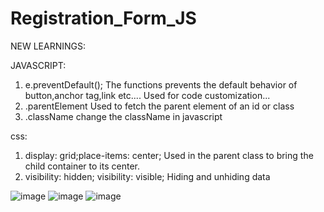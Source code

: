 # Registration_Form_JS
NEW LEARNINGS:

JAVASCRIPT:
1) e.preventDefault();
   The functions prevents the default behavior of button,anchor tag,link etc....
   Used for code customization...
2) .parentElement
   Used to fetch the parent element of an id or class
3) .className
   change the className in javascript
   
css:
1)  display: grid;place-items: center;
    Used in the parent class to bring the child container to its center.
2)  visibility: hidden; visibility: visible;
    Hiding and unhiding data
    
![image](https://github.com/RaghulR238/Registration_Form_JS/assets/123478701/8ef1fbc0-b73e-45bc-b8f7-74dad4752abd)
![image](https://github.com/RaghulR238/Registration_Form_JS/assets/123478701/466ffffd-8b30-4098-bb75-228243421539)
![image](https://github.com/RaghulR238/Registration_Form_JS/assets/123478701/f409a778-dc98-435e-9678-c552c1615e5d)
